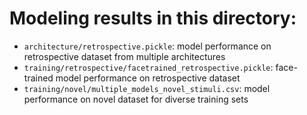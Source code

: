 # Modeling results in this directory: 

- `architecture/retrospective.pickle`: model performance on retrospective dataset from multiple architectures
- `training/retrospective/facetrained_retrospective.pickle`: face-trained model performance on retrospective dataset
- `training/novel/multiple_models_novel_stimuli.csv`: model performance on novel dataset for diverse training sets
